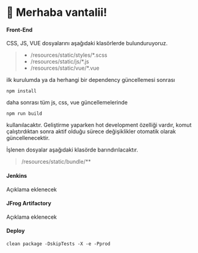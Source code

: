# 🚀 Merhaba vantalii!

#### Front-End
CSS, JS, VUE dosyalarını aşağıdaki klasörlerde bulunduruyoruz.

>- /resources/static/styles/*.scss
>- /resources/static/js/*.js
>- /resources/static/vue/*.vue

ilk kurulumda ya da herhangi bir dependency güncellemesi sonrası

```
npm install
```

daha sonrası tüm js, css, vue güncellemelerinde 

```
npm run build
```

kullanılacaktır. Geliştirme yaparken hot development özelliği vardır, komut çalıştırdıktan sonra aktif olduğu sürece değişiklikler otomatik olarak güncellenecektir.

İşlenen dosyalar aşağıdaki klasörde barındırılacaktır. 
 
> /resources/static/bundle/**

#### Jenkins
Açıklama eklenecek

#### JFrog Artifactory
Açıklama eklenecek

#### Deploy

```
clean package -DskipTests -X -e -Pprod
```